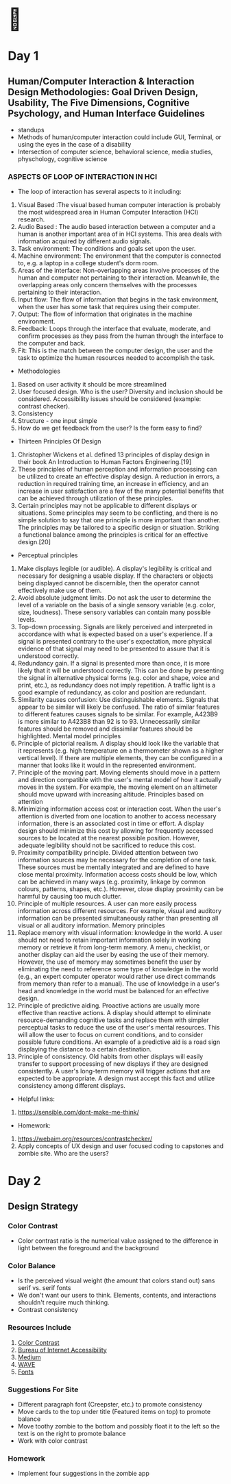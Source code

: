 <span style="font-size: 50px">📓</span>
# Day 1
## Human/Computer Interaction & Interaction Design Methodologies: Goal Driven Design, Usability, The Five Dimensions, Cognitive Psychology, and Human Interface Guidelines
- standups
- Methods of human/computer interaction could include GUI, Terminal, or using the eyes in the case of a disability
- Intersection of computer science, behavioral science, media studies, physchology, cognitive science
### ASPECTS OF LOOP OF INTERACTION IN HCI
- The loop of interaction has several aspects to it including:
1. Visual Based :The visual based human computer interaction is probably the most widespread area in Human Computer Interaction (HCI) research.
2. Audio Based : The audio based interaction between a computer and a human is another important area of in HCI systems. This area deals with information acquired by different audio signals.
3. Task environment: The conditions and goals set upon the user.
4. Machine environment: The environment that the computer is connected to, e.g. a laptop in a college student's dorm room.
5. Areas of the interface: Non-overlapping areas involve processes of the human and computer not pertaining to their interaction. Meanwhile, the overlapping areas only concern themselves with the processes pertaining to their interaction.
6. Input flow: The flow of information that begins in the task environment, when the user has some task that requires using their computer.
7. Output: The flow of information that originates in the machine environment.
8. Feedback: Loops through the interface that evaluate, moderate, and confirm processes as they pass from the human through the interface to the computer and back.
9. Fit: This is the match between the computer design, the user and the task to optimize the human resources needed to accomplish the task.
- Methodologies
1. Based on user activity it should be more streamlined
2. User focused design. Who is the user? Diversity and inclusion should be considered. Accessibility issues should be considered (example: contrast checker). 
3. Consistency 
4. Structure - one input simple 
5. How do we get feedback from the user? Is the form easy to find? 

- Thirteen Principles Of Design
1. Christopher Wickens et al. defined 13 principles of display design in their book An Introduction to Human Factors Engineering.[19]
2. These principles of human perception and information processing can be utilized to create an effective display design. A reduction in errors, a reduction in required training time, an increase in efficiency, and an increase in user satisfaction are a few of the many potential benefits that can be achieved through utilization of these principles.
3. Certain principles may not be applicable to different displays or situations. Some principles may seem to be conflicting, and there is no simple solution to say that one principle is more important than another. The principles may be tailored to a specific design or situation. Striking a functional balance among the principles is critical for an effective design.[20]
- Perceptual principles
1. Make displays legible (or audible). A display's legibility is critical and necessary for designing a usable display. If the characters or objects being displayed cannot be discernible, then the operator cannot effectively make use of them.
2. Avoid absolute judgment limits. Do not ask the user to determine the level of a variable on the basis of a single sensory variable (e.g. color, size, loudness). These sensory variables can contain many possible levels.
3. Top-down processing. Signals are likely perceived and interpreted in accordance with what is expected based on a user's experience. If a signal is presented contrary to the user's expectation, more physical evidence of that signal may need to be presented to assure that it is understood correctly.
4. Redundancy gain. If a signal is presented more than once, it is more likely that it will be understood correctly. This can be done by presenting the signal in alternative physical forms (e.g. color and shape, voice and print, etc.), as redundancy does not imply repetition. A traffic light is a good example of redundancy, as color and position are redundant.
5. Similarity causes confusion: Use distinguishable elements. Signals that appear to be similar will likely be confused. The ratio of similar features to different features causes signals to be similar. For example, A423B9 is more similar to A423B8 than 92 is to 93. Unnecessarily similar features should be removed and dissimilar features should be highlighted.
Mental model principles
6. Principle of pictorial realism. A display should look like the variable that it represents (e.g. high temperature on a thermometer shown as a higher vertical level). If there are multiple elements, they can be configured in a manner that looks like it would in the represented environment.
7. Principle of the moving part. Moving elements should move in a pattern and direction compatible with the user's mental model of how it actually moves in the system. For example, the moving element on an altimeter should move upward with increasing altitude.
Principles based on attention
8. Minimizing information access cost or interaction cost. When the user's attention is diverted from one location to another to access necessary information, there is an associated cost in time or effort. A display design should minimize this cost by allowing for frequently accessed sources to be located at the nearest possible position. However, adequate legibility should not be sacrificed to reduce this cost.
9. Proximity compatibility principle. Divided attention between two information sources may be necessary for the completion of one task. These sources must be mentally integrated and are defined to have close mental proximity. Information access costs should be low, which can be achieved in many ways (e.g. proximity, linkage by common colours, patterns, shapes, etc.). However, close display proximity can be harmful by causing too much clutter.
10. Principle of multiple resources. A user can more easily process information across different resources. For example, visual and auditory information can be presented simultaneously rather than presenting all visual or all auditory information.
Memory principles
11. Replace memory with visual information: knowledge in the world. A user should not need to retain important information solely in working memory or retrieve it from long-term memory. A menu, checklist, or another display can aid the user by easing the use of their memory. However, the use of memory may sometimes benefit the user by eliminating the need to reference some type of knowledge in the world (e.g., an expert computer operator would rather use direct commands from memory than refer to a manual). The use of knowledge in a user's head and knowledge in the world must be balanced for an effective design.
12. Principle of predictive aiding. Proactive actions are usually more effective than reactive actions. A display should attempt to eliminate resource-demanding cognitive tasks and replace them with simpler perceptual tasks to reduce the use of the user's mental resources. This will allow the user to focus on current conditions, and to consider possible future conditions. An example of a predictive aid is a road sign displaying the distance to a certain destination.
13. Principle of consistency. Old habits from other displays will easily transfer to support processing of new displays if they are designed consistently. A user's long-term memory will trigger actions that are expected to be appropriate. A design must accept this fact and utilize consistency among different displays.

- Helpful links: 
1. https://sensible.com/dont-make-me-think/

- Homework: 
1. https://webaim.org/resources/contrastchecker/
2. Apply concepts of UX design and user focused coding to capstones and zombie site. Who are the users? 

# Day 2
## Design Strategy
### Color Contrast 
- Color contrast ratio is the numerical value assigned to the difference in light between the foreground and the background 
### Color Balance 
- Is the perceived visual weight (the amount that colors stand out) sans serif vs. serif fonts
- We don't want our users to think. Elements, contents, and interactions shouldn't require much thinking. 
- Contrast consistency  
### Resources Include
1. [Color Contrast](https://colourcontrast.cc/) 
2. [Bureau of Internet Accessibility](https://uxengineer.com/principles-of-design/balance/#:~:text=Balance%20in%20design%20refers%20to,%2C%20radial%2C%20or%20mosaic%20approaches)
3. [Medium](https://uxdesign.cc/fundamentals-of-typography-in-user-interface-design-ui-67cdd13bfa24)
4. [WAVE](https://wave.webaim.org/)
5. [Fonts](https://fonts.google.com/specimen/Syne+Mono?preview.text_type=custom)
### Suggestions For Site
- Different paragraph font (Creepster, etc.) to promote consistency
- Move cards to the top under title (Featured items on top) to promote balance 
- Move toothy zombie to the bottom and possibly float it to the left so the text is on the right to promote balance
- Work with color contrast
### Homework
- Implement four suggestions in the zombie app


